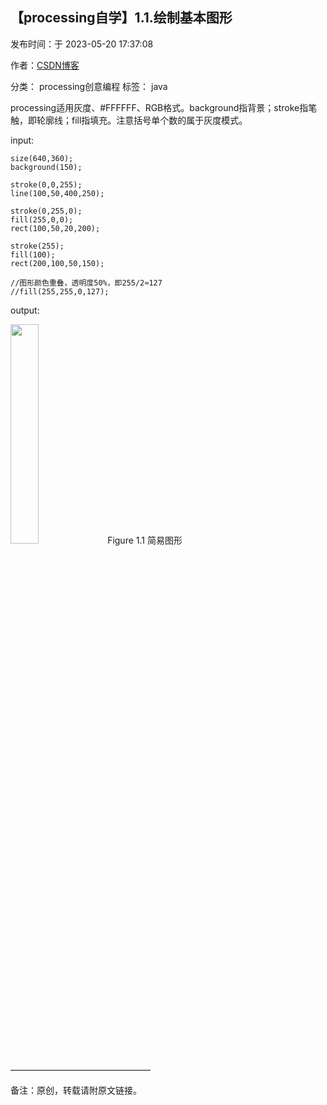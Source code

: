 ## 【processing自学】1.1.绘制基本图形

发布时间：于 2023-05-20 17:37:08

作者：[CSDN博客](https://blog.csdn.net/liaowang010)

分类： processing创意编程  标签： java

processing适用灰度、#FFFFFF、RGB格式。background指背景；stroke指笔触，即轮廓线；fill指填充。注意括号单个数的属于灰度模式。

input:

```
size(640,360);
background(150);

stroke(0,0,255);
line(100,50,400,250);

stroke(0,255,0);
fill(255,0,0);
rect(100,50,20,200);

stroke(255);
fill(100);
rect(200,100,50,150);

//图形颜色重叠，透明度50%，即255/2≈127
//fill(255,255,0,127);
```

output:

<left>
<img src="https://img-blog.csdnimg.cn/1640deae03f749cb9a6da68c75d0fc61.png" width="30%" height="30%" />
Figure 1.1 简易图形
</left>

————————————————

备注：原创，转载请附原文链接。
